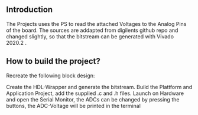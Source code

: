 ## Introduction
The Projects uses the PS to read the attached Voltages to the Analog Pins of the board.
The sources are addapted from digilents github repo and changed slightly, so that the bitstream can be generated with Vivado 2020.2 .

## How to build the project?
Recreate the following block design:

Create the HDL-Wrapper and generate the bitstream.
Build the Plattform and Application Project, add the supplied .c and .h files.
Launch on Hardware and open the Serial Monitor, the ADCs can be changed by pressing the buttons, the ADC-Voltage will be printed in the terminal
